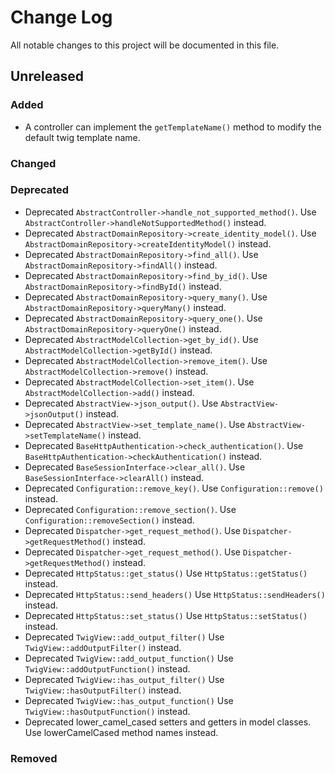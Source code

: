 # Change Log
All notable changes to this project will be documented in this file.

## Unreleased

### Added
* A controller can implement the `getTemplateName()` method to modify the default twig template name.

### Changed

### Deprecated

* Deprecated `AbstractController->handle_not_supported_method()`. Use `AbstractController->handleNotSupportedMethod()` instead.
* Deprecated `AbstractDomainRepository->create_identity_model()`. Use `AbstractDomainRepository->createIdentityModel()` instead.
* Deprecated `AbstractDomainRepository->find_all()`. Use `AbstractDomainRepository->findAll()` instead.
* Deprecated `AbstractDomainRepository->find_by_id()`. Use `AbstractDomainRepository->findById()` instead.
* Deprecated `AbstractDomainRepository->query_many()`. Use `AbstractDomainRepository->queryMany()` instead.
* Deprecated `AbstractDomainRepository->query_one()`. Use `AbstractDomainRepository->queryOne()` instead.
* Deprecated `AbstractModelCollection->get_by_id()`. Use `AbstractModelCollection->getById()` instead.
* Deprecated `AbstractModelCollection->remove_item()`. Use `AbstractModelCollection->remove()` instead.
* Deprecated `AbstractModelCollection->set_item()`. Use `AbstractModelCollection->add()` instead.
* Deprecated `AbstractView->json_output()`. Use `AbstractView->jsonOutput()` instead.
* Deprecated `AbstractView->set_template_name()`. Use `AbstractView->setTemplateName()` instead.
* Deprecated `BaseHttpAuthentication->check_authentication()`. Use `BaseHttpAuthentication->checkAuthentication()` instead.
* Deprecated `BaseSessionInterface->clear_all()`. Use `BaseSessionInterface->clearAll()` instead.
* Deprecated `Configuration::remove_key()`. Use `Configuration::remove()` instead.
* Deprecated `Configuration::remove_section()`. Use `Configuration::removeSection()` instead.
* Deprecated `Dispatcher->get_request_method()`. Use `Dispatcher->getRequestMethod()` instead.
* Deprecated `Dispatcher->get_request_method()`. Use `Dispatcher->getRequestMethod()` instead.
* Deprecated `HttpStatus::get_status()` Use `HttpStatus::getStatus()` instead.
* Deprecated `HttpStatus::send_headers()` Use `HttpStatus::sendHeaders()` instead.
* Deprecated `HttpStatus::set_status()` Use `HttpStatus::setStatus()` instead.
* Deprecated `TwigView::add_output_filter()` Use `TwigView::addOutputFilter()` instead.
* Deprecated `TwigView::add_output_function()` Use `TwigView::addOutputFunction()` instead.
* Deprecated `TwigView::has_output_filter()` Use `TwigView::hasOutputFilter()` instead.
* Deprecated `TwigView::has_output_function()` Use `TwigView::hasOutputFunction()` instead.
* Deprecated lower_camel_cased setters and getters in model classes. Use lowerCamelCased method names instead.

### Removed
